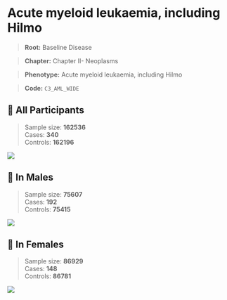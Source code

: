 # Acute myeloid leukaemia, including Hilmo

> **Root:** Baseline Disease  

> **Chapter:** Chapter II- Neoplasms  

> **Phenotype:** Acute myeloid leukaemia, including Hilmo  

> **Code:** `C3_AML_WIDE`

## 🧪 All Participants  
> Sample size: **162536**  
> Cases: **340**  
> Controls: **162196**
<img src="/Disease/Figures/ALL/Incidence/C3_AML_WIDE.png"/>
<CsvTable src="/public/Disease/Data/ALL/Incidence/COX_C3_AML_WIDE.csv" label="🔍 View full results" />

## 👨 In Males  
> Sample size: **75607**  
> Cases: **192**  
> Controls: **75415**
<img src="/Disease/Figures/Male/Incidence/C3_AML_WIDE.png"/>
<CsvTable src="/public/Disease/Data/Male/Incidence/COX_C3_AML_WIDE.csv" label="🔍 View full results" />

## 👩 In Females  
> Sample size: **86929**  
> Cases: **148**  
> Controls: **86781**
<img src="/Disease/Figures/Female/Incidence/C3_AML_WIDE.png"/>
<CsvTable src="/public/Disease/Data/Female/Incidence/COX_C3_AML_WIDE.csv" label="🔍 View full results" />
